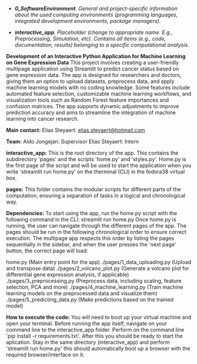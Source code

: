 * ***0_SoftwareEnvironment**.  General and project-specific information about the used computing environments (programming languages, integrated development environments, package managers).*

* ***interactive_app**.  Placeholder (change to appropriate name. E.g., Preprocessing, Simulation, etc). Contains all items (e.g., code, documentation, results) belonging to a specific computational analysis.*

**Development of an Interactive Python Application for Machine Learning on Gene Expression Data**
This project involves creating a user-friendly multipage application using Streamlit to predict cancer status based on gene expression data. The app is designed for researchers and doctors, giving them an option to upload datasets, preprocess data, and apply machine learning models with no coding knowledge. Some features include automated feature selection, customizable machine learning workflows, and visualization tools such as Random Forest feature importances and confusion matrices. The app supports dynamic adjustments to improve prediction accuracy and aims to streamline the integration of machine learning into cancer research.

**Main contact:** 
Elias Steyaert:
elias.steyaert@hotmail.com

**Team:**
Aldo Jongejan: Supervisor
Elias Steyaert: Intern


**interactive_app:** 
This is the root directory of the app. This contains the subdirectory 'pages' and the scripts 'home.py' and 'styles.py'. Home.py is the first page of the script and will be used to start the application when you write 'streamlit run home.py' on the therminal (CLI) in the fedora38 virtual box.

**pages:** 
This folder contains the modular scripts for different parts of the computation, ensuring a separation of tasks in a logical and chronological way.

**Dependencies:** 
To start using the app, run the home.py script with the following command in the CLI:
streamlit run home.py
Once home.py is running, the user can navigate through the different pages of the app. The pages should be run in the following chronological order to ensure correct execution. The multipage app respects this order by listing the pages sequentially in the sidebar, and when the user presses the 'next page' button, the correct page will load:

home.py (Main entry point for the app)
./pages/1_data_uploading.py (Upload and transpose data)
./pages/2_volcano_plot.py (Generate a volcano plot for differential gene expression analysis, if applicable)
./pages/3_preprocessing.py (Preprocess data, including scaling, feature selection, PCA and more)
./pages/4_machine_learning.py (Train machine learning models on the preprocessed data and visualize them)
./pages/5_predicting_data.py (Make predictions based on the trained model)

**How to execute the code:**
You will need to boot up your virtual machine and open your terminal.
Before running the app itself, navigate on your command line to the interactive_app folder. Perform on the command line 'pip install -r requirements.txt'. After this you should be ready to start the aplication. Stay in the same directory (interactive_app) and perform 'streamlit run home.py' this should automatically boot up a browser with the required browser/interface on it.

